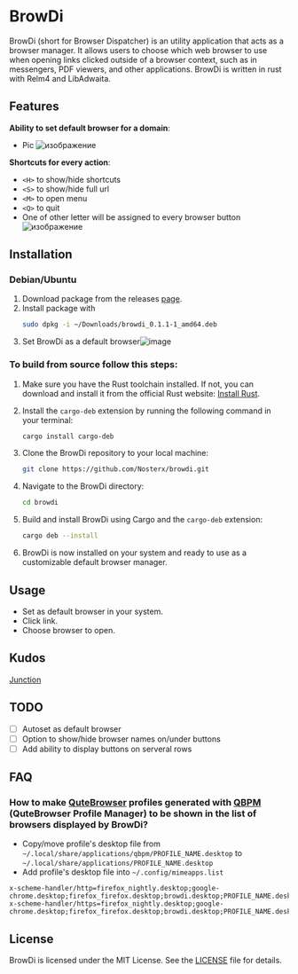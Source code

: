 # BrowDi

BrowDi (short for Browser Dispatcher) is an utility application that acts as a browser manager. It allows users to choose which web browser to use when opening links clicked outside of a browser context, such as in messengers, PDF viewers, and other applications. BrowDi is written in rust with Relm4 and LibAdwaita.

## Features
**Ability to set default browser for a domain**: 
+ Pic
![изображение](https://github.com/Nosterx/browdi/assets/4470993/c1c2cefa-2d2f-49b1-b273-4df8fdaee5dd)

**Shortcuts for every action**: 
+ `<H>` to show/hide shortcuts
+ `<S>` to show/hide full url
+ `<M>` to open menu
+ `<Q>` to quit
+ One of other letter will be assigned to every browser button
![изображение](https://github.com/Nosterx/browdi/assets/4470993/9c4eba60-15ae-4192-9710-06dc1bb23ba1)


## Installation

### Debian/Ubuntu
1. Download package from the releases [page](https://github.com/Nosterx/browdi/releases).
2. Install package with
   ```bash
   sudo dpkg -i ~/Downloads/browdi_0.1.1-1_amd64.deb
   ```
3. Set BrowDi as a default browser![image](https://github.com/Nosterx/browdi/assets/4470993/ccc3bd3e-86ac-466e-8fc9-8cb951d33dca)


### To build from source follow this steps:

1. Make sure you have the Rust toolchain installed. If not, you can download and install it from the official Rust website: [Install Rust](https://www.rust-lang.org/tools/install).

2. Install the `cargo-deb` extension by running the following command in your terminal:

    ```bash
    cargo install cargo-deb
    ```

3. Clone the BrowDi repository to your local machine:

    ```bash
    git clone https://github.com/Nosterx/browdi.git
    ```

4. Navigate to the BrowDi directory:

    ```bash
    cd browdi
    ```

5. Build and install BrowDi using Cargo and the `cargo-deb` extension:

    ```bash
    cargo deb --install
    ```

6. BrowDi is now installed on your system and ready to use as a customizable default browser manager.

## Usage
+ Set as default browser in your system.
+ Click link.
+ Choose browser to open.

## Kudos
[Junction](https://github.com/sonnyp/Junction)

## TODO
- [ ] Autoset as default browser
- [ ] Option to show/hide browser names on/under buttons
- [ ] Add ability to display buttons on serveral rows

## FAQ
### How to make [QuteBrowser](https://github.com/qutebrowser/qutebrowser/tree/main) profiles generated with [QBPM](https://github.com/pvsr/qbpm/) (QuteBrowser Profile Manager) to be shown in the list of browsers displayed by BrowDi?
- Copy/move profile's desktop file from `~/.local/share/applications/qbpm/PROFILE_NAME.desktop` to `~/.local/share/applications/PROFILE_NAME.desktop`
- Add profile's desktop file into `~/.config/mimeapps.list`
```
x-scheme-handler/http=firefox_nightly.desktop;google-chrome.desktop;firefox_firefox.desktop;browdi.desktop;PROFILE_NAME.desktop;
x-scheme-handler/https=firefox_nightly.desktop;google-chrome.desktop;firefox_firefox.desktop;browdi.desktop;PROFILE_NAME.desktop;
```

## License

BrowDi is licensed under the MIT License. See the [LICENSE](LICENSE) file for details.
